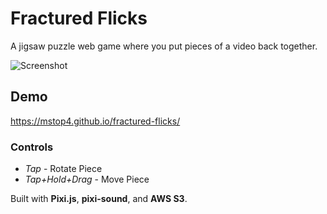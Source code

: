 # Fractured Flicks
A jigsaw puzzle web game where you put pieces of a video back together.

![Screenshot](https://github.com/mstop4/video-puzzle/blob/master/img/demo.gif)

## Demo
https://mstop4.github.io/fractured-flicks/

### Controls

* *Tap* - Rotate Piece  
* *Tap+Hold+Drag* - Move Piece 

Built with **Pixi.js**, **pixi-sound**, and **AWS S3**.
